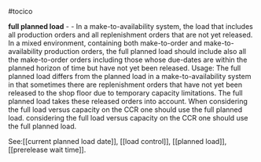 #tocico

<b>full planned load</b> -  - In a make-to-availability system, the load that includes all production orders and all replenishment orders that are not yet released.  In a mixed environment, containing both make-to-order and make-to-availability production orders, the full planned load should include also all the make-to-order orders including those whose due-dates are within the planned horizon of time but have not yet been released. 
Usage: The full planned load differs from the planned load in a make-to-availability system in that sometimes there are replenishment orders that have not yet been released to the shop floor due to temporary capacity limitations.  The full planned load takes these released orders into account.  When considering the full load versus capacity on the CCR one should use the full planned load. considering the full load versus capacity on the CCR one should use the full planned load. 



See:[[current planned load date]], [[load control]], [[planned load]], [[prerelease wait time]].



